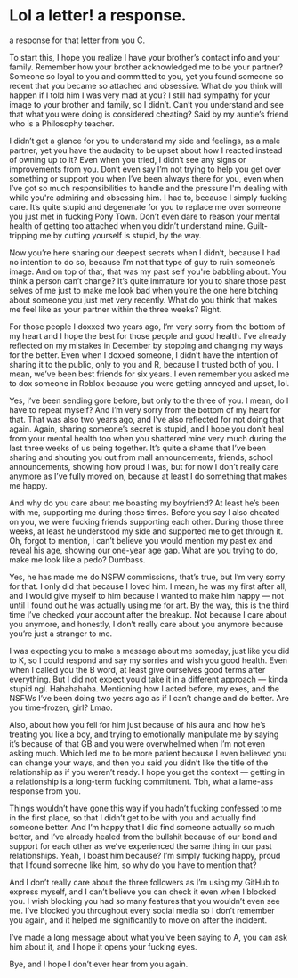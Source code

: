# Lol a letter! a response.
a response for that letter from you C.

To start this, I hope you realize I have your brother’s contact info and your family. Remember how your brother acknowledged me to be your partner? Someone so loyal to you and committed to you, yet you found someone so recent that you became so attached and obsessive. What do you think will happen if I told him I was very mad at you? I still had sympathy for your image to your brother and family, so I didn’t. Can’t you understand and see that what you were doing is considered cheating? Said by my auntie’s friend who is a Philosophy teacher.

I didn’t get a glance for you to understand my side and feelings, as a male partner, yet you have the audacity to be upset about how I reacted instead of owning up to it? Even when you tried, I didn’t see any signs or improvements from you. Don’t even say I’m not trying to help you get over something or support you when I’ve been always there for you, even when I’ve got so much responsibilities to handle and the pressure I'm dealing with while you're admiring and obsessing him. I had to, because I simply fucking care. It’s quite stupid and degenerate for you to replace me over someone you just met in fucking Pony Town. Don’t even dare to reason your mental health of getting too attached when you didn’t understand mine. Guilt-tripping me by cutting yourself is stupid, by the way.

Now you’re here sharing our deepest secrets when I didn’t, because I had no intention to do so, because I’m not that type of guy to ruin someone’s image. And on top of that, that was my past self you're babbling about. You think a person can’t change? It’s quite immature for you to share those past selves of me just to make me look bad when you’re the one here bitching about someone you just met very recently. What do you think that makes me feel like as your partner within the three weeks? Right.

For those people I doxxed two years ago, I’m very sorry from the bottom of my heart and I hope the best for those people and good health. I’ve already reflected on my mistakes in December by stopping and changing my ways for the better. Even when I doxxed someone, I didn’t have the intention of sharing it to the public, only to you and R, because I trusted both of you. I mean, we’ve been best friends for six years. I even remember you asked me to dox someone in Roblox because you were getting annoyed and upset, lol.

Yes, I’ve been sending gore before, but only to the three of you. I mean, do I have to repeat myself? And I’m very sorry from the bottom of my heart for that. That was also two years ago, and I’ve also reflected for not doing that again. Again, sharing someone’s secret is stupid, and I hope you don’t heal from your mental health too when you shattered mine very much during the last three weeks of us being together. It’s quite a shame that I’ve been sharing and shouting you out from mall announcements, friends, school announcements, showing how proud I was, but for now I don’t really care anymore as I’ve fully moved on, because at least I do something that makes me happy.

And why do you care about me boasting my boyfriend? At least he’s been with me, supporting me during those times. Before you say I also cheated on you, we were fucking friends supporting each other. During those three weeks, at least he understood my side and supported me to get through it. Oh, forgot to mention, I can’t believe you would mention my past ex and reveal his age, showing our one-year age gap. What are you trying to do, make me look like a pedo? Dumbass.

Yes, he has made me do NSFW commissions, that’s true, but I’m very sorry for that. I only did that because I loved him. I mean, he was my first after all, and I would give myself to him because I wanted to make him happy — not until I found out he was actually using me for art. By the way, this is the third time I’ve checked your account after the breakup. Not because I care about you anymore, and honestly, I don’t really care about you anymore because you’re just a stranger to me.

I was expecting you to make a message about me someday, just like you did to K, so I could respond and say my sorries and wish you good health. Even when I called you the B word, at least give ourselves good terms after everything. But I did not expect you’d take it in a different approach — kinda stupid ngl. Hahahahaha. Mentioning how I acted before, my exes, and the NSFWs I’ve been doing two years ago as if I can’t change and do better. Are you time-frozen, girl? Lmao.

Also, about how you fell for him just because of his aura and how he’s treating you like a boy, and trying to emotionally manipulate me by saying it’s because of that GB and you were overwhelmed when I’m not even asking much. Which led me to be more patient because I even believed you can change your ways, and then you said you didn’t like the title of the relationship as if you weren’t ready. I hope you get the context — getting in a relationship is a long-term fucking commitment. Tbh, what a lame-ass response from you.

Things wouldn’t have gone this way if you hadn’t fucking confessed to me in the first place, so that I didn’t get to be with you and actually find someone better. And I’m happy that I did find someone actually so much better, and I’ve already healed from the bullshit because of our bond and support for each other as we’ve experienced the same thing in our past relationships. Yeah, I boast him because? I’m simply fucking happy, proud that I found someone like him, so why do you have to mention that?

And I don’t really care about the three followers as I’m using my GitHub to express myself, and I can’t believe you can check it even when I blocked you. I wish blocking you had so many features that you wouldn’t even see me. I’ve blocked you throughout every social media so I don’t remember you again, and it helped me significantly to move on after the incident.

I’ve made a long message about what you’ve been saying to A, you can ask him about it, and I hope it opens your fucking eyes.

Bye, and I hope I don’t ever hear from you again.

